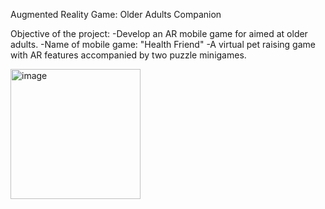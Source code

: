 Augmented Reality Game: Older Adults Companion

Objective of the project:
-Develop an AR mobile game for aimed at older adults.
-Name of mobile game: "Health Friend"
-A virtual pet raising game with AR features accompanied by two puzzle minigames.

<img width="208" alt="image" src="https://github.com/user-attachments/assets/85b528c3-b0a6-410a-85f3-64862ee972f7">
